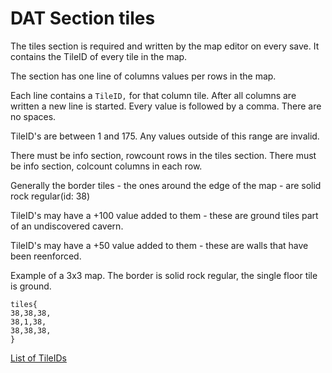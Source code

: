 # DAT Section tiles
The tiles section is required and written by the map editor on every save. It contains the TileID of every tile in the map.

The section has one line of columns values per rows in the map.

Each line contains a `TileID,` for that column tile. After all columns are written a new line is started.  Every value is followed by a comma. There are no spaces.

TileID's are between 1 and 175. Any values outside of this range are invalid.

There must be info section, rowcount rows in the tiles section.
There must be info section, colcount columns in each row.

Generally the border tiles - the ones around the edge of the map - are solid rock regular(id: 38)

TileID's may have a +100 value added to them - these are ground tiles part of an undiscovered cavern.

TileID's may have a +50 value added to them - these are walls that have been reenforced. 

Example of a 3x3 map. The border is solid rock regular, the single floor tile is ground.


```mms
tiles{
38,38,38,
38,1,38,
38,38,38,
}
```


[List of TileIDs](_pages/DATTileReference)